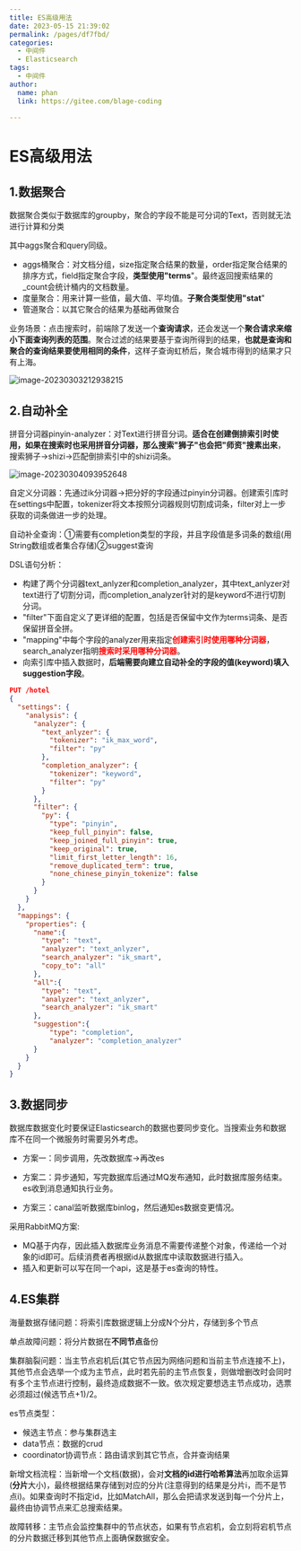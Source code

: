 ```yaml
---
title: ES高级用法
date: 2023-05-15 21:39:02
permalink: /pages/df7fbd/
categories: 
  - 中间件
  - Elasticsearch
tags: 
  - 中间件
author: 
  name: phan
  link: https://gitee.com/blage-coding

---
```

# ES高级用法

## 1.数据聚合

数据聚合类似于数据库的groupby，聚合的字段不能是可分词的Text，否则就无法进行计算和分类

其中aggs聚合和query同级。

- aggs桶聚合：对文档分组，size指定聚合结果的数量，order指定聚合结果的排序方式，field指定聚合字段，**类型使用"terms**"。最终返回搜索结果的_count会统计桶内的文档数量。
- 度量聚合：用来计算一些值，最大值、平均值。**子聚合类型使用"stat**"
- 管道聚合：以其它聚合的结果为基础再做聚合

业务场景：点击搜索时，前端除了发送一个**查询请求**，还会发送一个**聚合请求来缩小下面查询列表的范围**。聚合过滤的结果要基于查询所得到的结果，**也就是查询和聚合的查询结果要使用相同的条件**，这样子查询虹桥后，聚合城市得到的结果才只有上海。

![image-20230303212938215](https://cdn.staticaly.com/gh/blage-coding/picx-images-hosting@master/20230515/image-20230303212938215.m286i4q9egw.webp)

## 2.自动补全

拼音分词器pinyin-analyzer：对Text进行拼音分词。**适合在创建倒排索引时使用，如果在搜索时也采用拼音分词器，那么搜索"狮子"也会把"师资"搜素出来**，搜索狮子->shizi->匹配倒排索引中的shizi词条。

![image-20230304093952648](https://cdn.staticaly.com/gh/blage-coding/picx-images-hosting@master/20230515/image-20230304093952648.32thdi36cwo0.webp)

自定义分词器：先通过ik分词器->把分好的字段通过pinyin分词器。创建索引库时在settings中配置，tokenizer将文本按照分词器规则切割成词条，filter对上一步获取的词条做进一步的处理。

自动补全查询：①需要有completion类型的字段，并且字段值是多词条的数组(用String数组或者集合存储)②suggest查询

DSL语句分析：

- 构建了两个分词器text_anlyzer和completion_analyzer，其中text_anlyzer对text进行了切割分词，而completion_analyzer针对的是keyword不进行切割分词。
- "filter"下面自定义了更详细的配置，包括是否保留中文作为terms词条、是否保留拼音全拼。
- "mapping"中每个字段的analyzer用来指定<font color="red">**创建索引时使用哪种分词器**</font>，search_analyzer指明<font color="red">**搜索时采用哪种分词器**</font>。
- 向索引库中插入数据时，**后端需要向建立自动补全的字段的值(keyword)填入suggestion字段**。

```json
PUT /hotel
{
  "settings": {
    "analysis": {
      "analyzer": {
        "text_anlyzer": {
          "tokenizer": "ik_max_word",
          "filter": "py"
        },
        "completion_analyzer": {
          "tokenizer": "keyword",
          "filter": "py"
        }
      },
      "filter": {
        "py": {
          "type": "pinyin",
          "keep_full_pinyin": false,
          "keep_joined_full_pinyin": true,
          "keep_original": true,
          "limit_first_letter_length": 16,
          "remove_duplicated_term": true,
          "none_chinese_pinyin_tokenize": false
        }
      }
    }
  },
  "mappings": {
    "properties": {
      "name":{
        "type": "text",
        "analyzer": "text_anlyzer",
        "search_analyzer": "ik_smart",
        "copy_to": "all"
      },
      "all":{
        "type": "text",
        "analyzer": "text_anlyzer",
        "search_analyzer": "ik_smart"
      },
      "suggestion":{
          "type": "completion",
          "analyzer": "completion_analyzer"
      }
    }
  }
}
```

## 3.数据同步

数据库数据变化时要保证Elasticsearch的数据也要同步变化。当搜索业务和数据库不在同一个微服务时需要另外考虑。

- 方案一：同步调用，先改数据库->再改es

- 方案二：异步通知，写完数据库后通过MQ发布通知，此时数据库服务结束。es收到消息通知执行业务。
- 方案三：canal监听数据库binlog，然后通知es数据变更情况。

采用RabbitMQ方案:

- MQ基于内存，因此插入数据库业务消息不需要传递整个对象，传递给一个对象的id即可。后续消费者再根据id从数据库中读取数据进行插入。
- 插入和更新可以写在同一个api，这是基于es查询的特性。

## 4.ES集群

海量数据存储问题：将索引库数据逻辑上分成N个分片，存储到多个节点

单点故障问题：将分片数据在**不同节点**备份

集群脑裂问题：当主节点宕机后(其它节点因为网络问题和当前主节点连接不上)，其他节点会选举一个成为主节点，此时若先前的主节点恢复，则做增删改时会同时有多个主节点进行控制，最终造成数据不一致。依次规定要想选主节点成功，选票必须超过(候选节点+1)/2。

es节点类型：

- 候选主节点：参与集群选主
- data节点：数据的crud
- coordinator协调节点：路由请求到其它节点，合并查询结果

新增文档流程：当新增一个文档(数据)，会对**文档的id进行哈希算法**再加取余运算(**分片**大小)，最终根据结果存储到对应的分片(注意得到的结果是分片i，而不是节点i)。如果查询时不指定id，比如MatchAll，那么会把请求发送到每一个分片上，最终由协调节点来汇总搜索结果。

故障转移：主节点会监控集群中的节点状态，如果有节点宕机，会立刻将宕机节点的分片数据迁移到其他节点上面确保数据安全。
